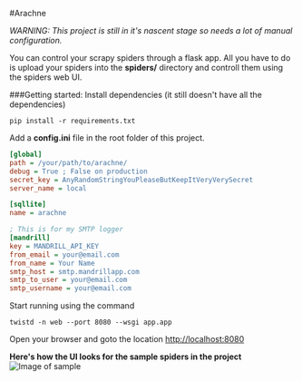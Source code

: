 #Arachne

_WARNING: This project is still in it's nascent stage so needs a lot of manual configuration._


You can control your scrapy spiders through a flask app. All you have to do is upload your spiders into the __spiders/__ directory and controll them using the spiders web UI.


###Getting started:
Install dependencies (it still doesn't have all the dependencies)
```
pip install -r requirements.txt
```

Add a __config.ini__ file in the root folder of this project.
```ini
[global]
path = /your/path/to/arachne/
debug = True ; False on production
secret_key = AnyRandomStringYouPleaseButKeepItVeryVerySecret
server_name = local

[sqllite]
name = arachne

; This is for my SMTP logger
[mandrill] 
key = MANDRILL_API_KEY
from_email = your@email.com
from_name = Your Name
smtp_host = smtp.mandrillapp.com
smtp_to_user = your@email.com
smtp_username = your@email.com
```

Start running using the command
```
twistd -n web --port 8080 --wsgi app.app
```

Open your browser and goto the location [http://localhost:8080](http://localhost:8080)

__Here's how the UI looks for the sample spiders in the project__
![Image of sample](http://kirankoduru.github.io/img/side-projects/arachne.png)
